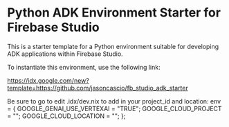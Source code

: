 # Python ADK Environment Starter for Firebase Studio

This is a starter template for a Python environment suitable for developing ADK applications within Firebase Studio.

To instantiate this environment, use the following link:

https://idx.google.com/new?template=https://github.com/jasoncascio/fb_studio_adk_starter


Be sure to go to edit .idx/dev.nix to add in your project_id and location:
  env = {
    GOOGLE_GENAI_USE_VERTEXAI = "TRUE";
    GOOGLE_CLOUD_PROJECT = "<your project id>";
    GOOGLE_CLOUD_LOCATION = "<your region>";
  };
